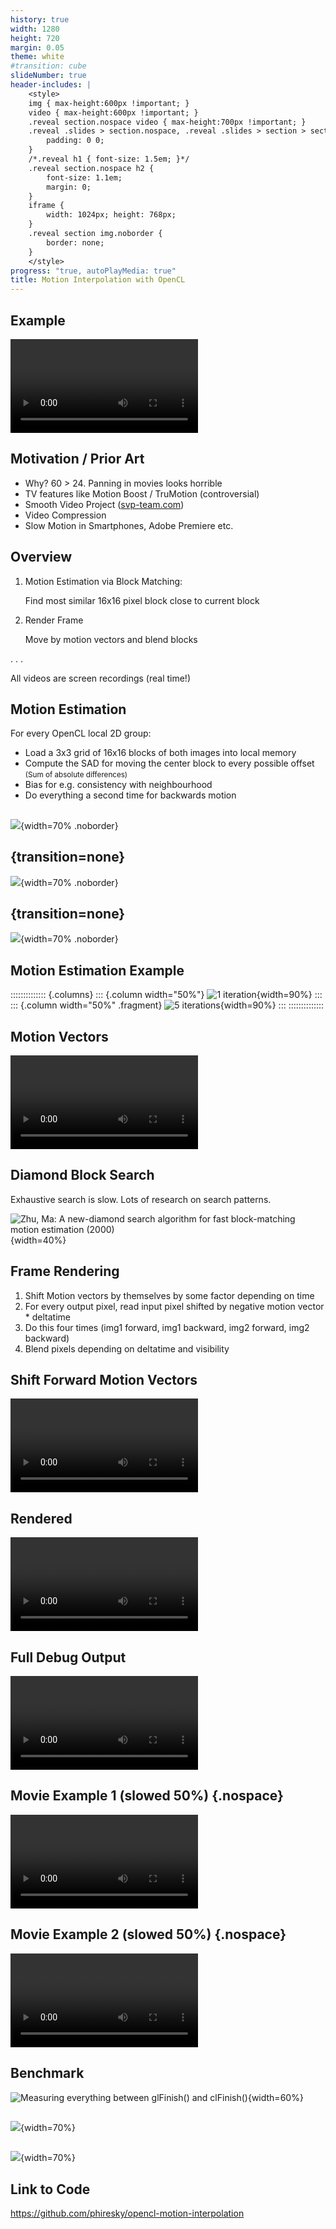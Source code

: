 ```yaml
---
history: true
width: 1280
height: 720
margin: 0.05
theme: white
#transition: cube
slideNumber: true
header-includes: |
    <style>
    img { max-height:600px !important; }
    video { max-height:600px !important; }
    .reveal section.nospace video { max-height:700px !important; }
    .reveal .slides > section.nospace, .reveal .slides > section > section.nospace {
        padding: 0 0;
    }
    /*.reveal h1 { font-size: 1.5em; }*/
    .reveal section.nospace h2 {
        font-size: 1.1em;
        margin: 0;
    }
    iframe {
        width: 1024px; height: 768px;
    }
    .reveal section img.noborder {
        border: none;
    }
    </style>
progress: "true, autoPlayMedia: true"
title: Motion Interpolation with OpenCL
---
```


## Example

<video data-src="media/ball-small.mp4" loop></video>

## Motivation / Prior Art

-   Why? 60 > 24. Panning in movies looks horrible
-   TV features like Motion Boost / TruMotion (controversial)
-   Smooth Video Project ([svp-team.com](svp-team.com))
-   Video Compression
-   Slow Motion in Smartphones, Adobe Premiere etc.

## Overview

1. Motion Estimation via Block Matching:

    Find most similar 16x16 pixel block close to current block

2. Render Frame

    Move by motion vectors and blend blocks

. . .

All videos are screen recordings (real time!)

## Motion Estimation

For every OpenCL local 2D group:

-   Load a 3x3 grid of 16x16 blocks of both images into local memory
-   Compute the SAD for moving the center block to every possible offset <small>(Sum of absolute differences)</small>
-   Bias for e.g. consistency with neighbourhood
-   Do everything a second time for backwards motion

##

![](media/1.svg){width=70% .noborder}

## {transition=none}

![](media/4.svg){width=70% .noborder}

## {transition=none}

![](media/2.svg){width=70% .noborder}

## Motion Estimation Example

:::::::::::::: {.columns}
::: {.column width="50%"}
![1 iteration](media/iter-1.png){width=90%}
:::
::: {.column width="50%" .fragment}
![5 iterations](media/iter-2.png){width=90%}
:::
::::::::::::::

## Motion Vectors

<video data-src="media/mvecs-small.mp4" loop></video>

## Diamond Block Search

Exhaustive search is slow. Lots of research on search patterns.

![<small>Zhu, Ma: A new-diamond search algorithm for fast block-matching motion estimation (2000)</small>](media/diamond.png){width=40%}

## Frame Rendering

1. Shift Motion vectors by themselves by some factor depending on time
2. For every output pixel, read input pixel shifted by negative motion vector \* deltatime
3. Do this four times (img1 forward, img1 backward, img2 forward, img2 backward)
4. Blend pixels depending on deltatime and visibility

## Shift Forward Motion Vectors

<video data-src="media/shifted-mvecs-small.mp4" loop></video>

## Rendered

<video data-src="media/mvecs-render-small.mp4" loop></video>

## Full Debug Output

<video data-src="media/2020-01-07-debug1-small.mp4" loop></video>

## Movie Example 1 (slowed 50%) {.nospace}

<video data-src="media/movie-example1-small.mp4" loop></video>

## Movie Example 2 (slowed 50%) {.nospace}

<video data-src="media/movie-example2-small.mp4" loop></video>

## Benchmark

![Measuring everything between `glFinish()` and `clFinish()`](media/by-method.svg){width=60%}

##

![](media/by-blocksize.svg){width=70%}

##

![](media/by-videosize.svg){width=70%}

## Link to Code

<https://github.com/phiresky/opencl-motion-interpolation>
